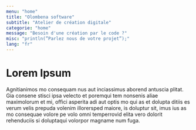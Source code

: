 ```yaml
---
menu: "home"
title: "Olombena software"
subtitle: "Atelier de création digitale"
categorie: "home"
message: "Besoin d'une création par le code ?"
misc: "println(”Parlez nous de votre projet”);"
lang: "fr"
---
```

# Lorem Ipsum

Agnitianimos mo consequam nus aut inciassimus aborend antuscia plitat.
Gia consene stisci ipsa velecto et poremqui tem nonsenis aliae maximolorum et mi, offici asperita adi aut optis mo qui as et dolupta ditiis es verum velis prepuda volenim illorersped maiore, is doluptur sit, imus ius as mo consequae volore pe volo omni temperrovid elita vero dolorit rehenduciis si doluptaqui volorpor magname num fuga.